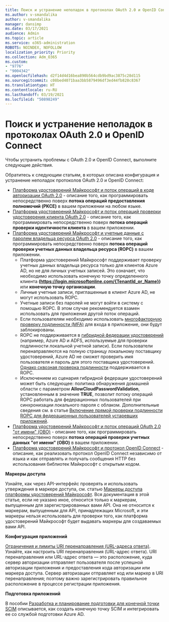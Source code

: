 ```yaml
---
title: Поиск и устранение неполадок в протоколах OAuth 2.0 и OpenID Connect
ms.author: v-smandalika
author: v-smandalika
manager: dansimp
ms.date: 03/17/2021
audience: Admin
ms.topic: article
ms.service: o365-administration
ROBOTS: NOINDEX, NOFOLLOW
localization_priority: Priority
ms.collection: Adm_O365
ms.custom:
- "9776"
- "9004342"
ms.openlocfilehash: d2f14d4d16bea890b564cdb9bd9ac3875c28d115
ms.sourcegitcommit: c08bed4071baa3bb5879496df3ed44fb828c8367
ms.translationtype: HT
ms.contentlocale: ru-RU
ms.lasthandoff: 03/19/2021
ms.locfileid: "50898249"
---
```

# <a name="troubleshoot-oauth-20-and-openid-connect-protocols"></a>Поиск и устранение неполадок в протоколах OAuth 2.0 и OpenID Connect

Чтобы устранить проблемы с OAuth 2.0 и OpenID Connect, выполните следующие действия.

Обратитесь к следующим статьям, в которых описана конфигурация и устранение неполадок протоколов OAuth 2.0 и OpenID Connect:

- [Платформа удостоверений Майкрософт и поток операций в коде авторизации OAuth 2.0](https://docs.microsoft.com/azure/active-directory/develop/v2-oauth2-auth-code-flow) - описание того, как программировать непосредственно поверх **потока операций предоставления полномочий (PKCE)** в вашем приложении на любом языке.
- [Платформа удостоверений Майкрософт и поток операций проверки удостоверения клиента OAuth 2.0](https://docs.microsoft.com/azure/active-directory/develop/v2-oauth2-client-creds-grant-flow) - описание того, как программировать непосредственно поверх **потока операций проверки идентичности клиента** в вашем приложении.
- [Платформа удостоверений Майкрософт и учетные данные с паролем владельца ресурса OAuth 2.0](https://docs.microsoft.com/azure/active-directory/develop/v2-oauth-ropc) - описание того, как программировать непосредственно поверх **потока операций проверки учетных данных владельца ресурса (ROPC)** в вашем приложении.
    - Платформа удостоверений Майкрософт поддерживает проверку учетных данных владельца ресурса только для клиентов Azure AD, но не для личных учетных записей. Это означает, что необходимо использовать конечную точку определенного клиента **(https://login.microsoftonline.com/{TenantId_or_Name})** или **конечную точку организации**.
    - Личные учетные записи, приглашенные в клиент Azure AD, не могут использовать ROPC.
    - Учетные записи без паролей не могут войти в систему с помощью ROPC. В этом случае рекомендуется взамен использовать для приложения другой поток операций.
    - Если пользователям необходимо использовать [многофакторную проверку подлинности (MFA)](https://docs.microsoft.com/azure/active-directory/authentication/concept-mfa-howitworks) для входа в приложение, они будут заблокированы.
    - ROPC не поддерживается в [гибридной федерации удостоверений](https://docs.microsoft.com/azure/active-directory/hybrid/whatis-fed) (например, Azure AD и ADFS, используемые для проверки подлинности локальной учетной записи). Если пользователи перенаправляются на полную страницу локальному поставщику удостоверений, Azure AD не сможет проверить имя пользователя и пароль для этого поставщика удостоверений. [Однако сквозная проверка подлинности](https://docs.microsoft.com/azure/active-directory/hybrid/how-to-connect-pta) поддерживается в ROPC.
    - Исключением из сценария гибридной федерации удостоверений может быть следующее: политика обнаружения домашней области с параметром **AllowCloudPasswordValidation**, установленным в значение **TRUE**, позволит потоку операций ROPC работать для федерационных пользователей при синхронизации локального пароля с облаком. Дополнительные сведения см. в статье [Включение прямой проверки подлинности ROPC для федерационных пользователей устаревших приложений](https://docs.microsoft.com/azure/active-directory/manage-apps/configure-authentication-for-federated-users-portal#enable-direct-ropc-authentication-of-federated-users-for-legacy-applications). 
- [Платформа удостоверений Майкрософт и поток операций OAuth 2.0 "от имени" (OBO)](https://docs.microsoft.com/azure/active-directory/develop/v2-oauth2-on-behalf-of-flow) - описание того, как программировать непосредственно поверх **потока операций проверки учетных данных "от имени" (OBO)** в вашем приложении.
- [Платформа удостоверений Майкрософт и протокол OpenID Connect](https://docs.microsoft.com/azure/active-directory/develop/v2-protocols-oidc) - описание, как реализовать протокол OpenID Connect независимо от языка и как отправлять и получать сообщения HTTP без использования библиотек Майкрософт с открытым кодом.

**Маркеры доступа**

Узнайте, как через API-интерфейс проверять и использовать утверждения в маркере доступа, см. статью [Маркеры доступа платформы удостоверений Майкрософт](https://docs.microsoft.com/azure/active-directory/develop/access-tokens). Вся документация в этой статье, если не указано иное, относится только к маркерам, выпущенным для зарегистрированных вами API. Она не относится к маркерам, выпущенным для API, принадлежащих Microsoft, и эти маркеры нельзя использовать для проверки того, как платформа удостоверений Майкрософт будет выдавать маркеры для создаваемых вами API.

**Конфигурация приложений**

[Ограничения и лимиты URI перенаправления (URL-адреса ответа)](https://docs.microsoft.com/azure/active-directory/develop/reply-url). Узнайте, как настроить URI перенаправления (URL-адрес ответа). URI перенаправления или URL-адрес ответа — это расположение, куда сервер авторизации отправляет пользователя после успешной авторизации приложения и предоставления кода авторизации или маркера доступа. Сервер авторизации отправляет код или маркер в URI перенаправления; поэтому важно зарегистрировать правильное расположение в процессе регистрации приложения.

**Подготовка приложений**

В пособии [Разработка и планирование подготовки для конечной точки SCIM](https://docs.microsoft.com/azure/active-directory/app-provisioning/use-scim-to-provision-users-and-groups) описывается, как создать конечную точку SCIM и интегрировать ее со службой подготовки Azure AD.



